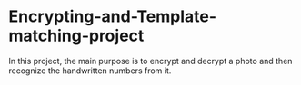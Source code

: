 # Encrypting-and-Template-matching-project
In this project, the main purpose is to encrypt and decrypt a photo and then recognize the handwritten numbers from it.
